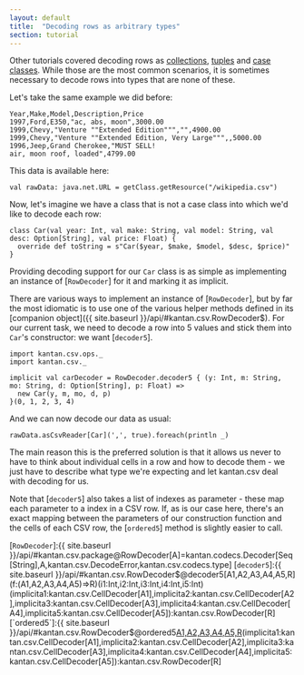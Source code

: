 ```yaml
---
layout: default
title:  "Decoding rows as arbitrary types"
section: tutorial
---
```

Other tutorials covered decoding rows as [collections](01-rows_as_collections.html), [tuples](02-rows_as_tuples.html)
and [case classes](03-rows_as_case_classes.html). While those are the most common scenarios, it is sometimes necessary
to decode rows into types that are none of these.

Let's take the same example we did before:

```
Year,Make,Model,Description,Price
1997,Ford,E350,"ac, abs, moon",3000.00
1999,Chevy,"Venture ""Extended Edition""","",4900.00
1999,Chevy,"Venture ""Extended Edition, Very Large""",,5000.00
1996,Jeep,Grand Cherokee,"MUST SELL!
air, moon roof, loaded",4799.00
```

This data is available here:

```tut:silent
val rawData: java.net.URL = getClass.getResource("/wikipedia.csv")
```

Now, let's imagine we have a class that is not a case class into which we'd like to decode each row:

```tut:silent
class Car(val year: Int, val make: String, val model: String, val desc: Option[String], val price: Float) {
  override def toString = s"Car($year, $make, $model, $desc, $price)"
}
```

Providing decoding support for our `Car` class is as simple as implementing an instance of [`RowDecoder`] for it
and marking it as implicit.

There are various ways to implement an instance of [`RowDecoder`], but by far the most idiomatic is to use one of 
the various helper methods defined in its [companion object]({{ site.baseurl }}/api/#kantan.csv.RowDecoder$). For our 
current task, we need to decode a row into 5 values and stick them into `Car`'s constructor: we want [`decoder5`].

```tut:silent
import kantan.csv.ops._
import kantan.csv._

implicit val carDecoder = RowDecoder.decoder5 { (y: Int, m: String, mo: String, d: Option[String], p: Float) =>
  new Car(y, m, mo, d, p)
}(0, 1, 2, 3, 4)
```

And we can now decode our data as usual:

```tut
rawData.asCsvReader[Car](',', true).foreach(println _)
```

The main reason this is the preferred solution is that it allows us never to have to think about individual cells in a
row and how to decode them - we just have to describe what type we're expecting and let kantan.csv deal with decoding
for us.
 
Note that [`decoder5`] also takes a list of indexes as parameter - these map each parameter to a index in a CSV row.
If, as is our case here, there's an exact mapping between the parameters of our construction function and the cells
of each CSV row, the [`ordered5`] method is slightly easier to call.

[`RowDecoder`]:{{ site.baseurl }}/api/#kantan.csv.package@RowDecoder[A]=kantan.codecs.Decoder[Seq[String],A,kantan.csv.DecodeError,kantan.csv.codecs.type]
[`decoder5`]:{{ site.baseurl }}/api/#kantan.csv.RowDecoder$@decoder5[A1,A2,A3,A4,A5,R](f:(A1,A2,A3,A4,A5)=>R)(i1:Int,i2:Int,i3:Int,i4:Int,i5:Int)(implicita1:kantan.csv.CellDecoder[A1],implicita2:kantan.csv.CellDecoder[A2],implicita3:kantan.csv.CellDecoder[A3],implicita4:kantan.csv.CellDecoder[A4],implicita5:kantan.csv.CellDecoder[A5]):kantan.csv.RowDecoder[R]
[`ordered5`]:{{ site.baseurl }}/api/#kantan.csv.RowDecoder$@ordered5[A1,A2,A3,A4,A5,R](f:(A1,A2,A3,A4,A5)=>R)(implicita1:kantan.csv.CellDecoder[A1],implicita2:kantan.csv.CellDecoder[A2],implicita3:kantan.csv.CellDecoder[A3],implicita4:kantan.csv.CellDecoder[A4],implicita5:kantan.csv.CellDecoder[A5]):kantan.csv.RowDecoder[R]